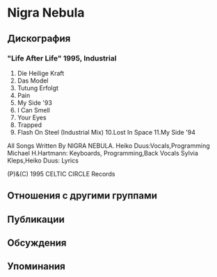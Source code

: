 # Nigra Nebula



## Дискография

### "Life After Life" 1995, Industrial

1. Die Heilige Kraft
2. Das Model
3. Tutung Erfolgt
4. Pain
5. My Side '93
6. I Can Smell
7. Your Eyes
8. Trapped
9. Flash On Steel (Industrial Mix)
10.Lost In Space
11.My Side '94

All Songs Written By NIGRA NEBULA.
Heiko Duus:Vocals,Programming
Michael H.Hartmann: Keyboards, Programming,Back Vocals
Sylvia Kleps,Heiko Duus: Lyrics

(P)&(C) 1995 CELTIC CIRCLE Records


## Отношения с другими группами


## Публикации


## Обсуждения


## Упоминания

